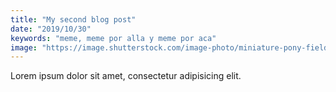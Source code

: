 ```yaml
---
title: "My second blog post"
date: "2019/10/30"
keywords: "meme, meme por alla y meme por aca"
image: "https://image.shutterstock.com/image-photo/miniature-pony-field-260nw-1264855837.jpg"
---
```


Lorem ipsum dolor sit amet, consectetur adipisicing elit.